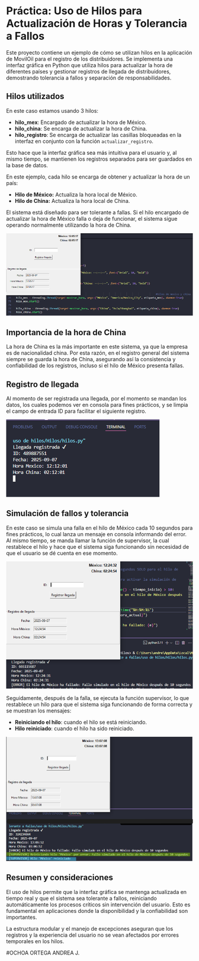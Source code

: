 # Práctica: Uso de Hilos para Actualización de Horas y Tolerancia a Fallos

Este proyecto contiene un ejemplo de cómo se utilizan hilos en la aplicación de MovilOil para el registro de los distribuidores. Se implementa una interfaz gráfica en Python que utiliza hilos para actualizar la hora de diferentes países y gestionar registros de llegada de distribuidores, demostrando tolerancia a fallos y separación de responsabilidades.

## Hilos utilizados

En este caso estamos usando 3 hilos:

- **hilo_mex**: Encargado de actualizar la hora de México.
- **hilo_china**: Se encarga de actualizar la hora de China.
- **hilo_registro**: Se encarga de actualizar las casillas bloqueadas en la interfaz en conjunto con la función `actualizar_registro`.

Esto hace que la interfaz gráfica sea más intuitiva para el usuario y, al mismo tiempo, se mantienen los registros separados para ser guardados en la base de datos.

En este ejemplo, cada hilo se encarga de obtener y actualizar la hora de un país:

- **Hilo de México:** Actualiza la hora local de México.
- **Hilo de China:** Actualiza la hora local de China.

El sistema está diseñado para ser tolerante a fallas. Si el hilo encargado de actualizar la hora de México falla o deja de funcionar, el sistema sigue operando normalmente utilizando la hora de China.

![Referencia: uso de hilos](pruebas/uso%20de%20hilos.png)

## Importancia de la hora de China

La hora de China es la más importante en este sistema, ya que la empresa es de nacionalidad china. Por esta razón, en el registro general del sistema siempre se guarda la hora de China, asegurando así la consistencia y confiabilidad de los registros, incluso si el hilo de México presenta fallas.

## Registro de llegada

Al momento de ser registrada una llegada, por el momento se mandan los datos, los cuales podemos ver en consola para fines prácticos, y se limpia el campo de entrada ID para facilitar el siguiente registro.

![Referencia: consola](pruebas/consola.png)

## Simulación de fallos y tolerancia

En este caso se simula una falla en el hilo de México cada 10 segundos para fines prácticos, lo cual lanza un mensaje en consola informando del error. Al mismo tiempo, se manda llamar la función de supervisor, la cual restablece el hilo y hace que el sistema siga funcionando sin necesidad de que el usuario se dé cuenta en ese momento.

![Referencia: simulación de falla](pruebas/simulacion%20de%20falla.png)

Seguidamente, después de la falla, se ejecuta la función supervisor, lo que restablece un hilo para que el sistema siga funcionando de forma correcta y se muestran los mensajes:

- **Reiniciando el hilo**: cuando el hilo se está reiniciando.
- **Hilo reiniciado**: cuando el hilo ha sido reiniciado.

![Referencia: excepciones en los hilos](pruebas/excepciones%20en%20los%20hilos.png)

## Resumen y consideraciones

El uso de hilos permite que la interfaz gráfica se mantenga actualizada en tiempo real y que el sistema sea tolerante a fallos, reiniciando automáticamente los procesos críticos sin intervención del usuario. Esto es fundamental en aplicaciones donde la disponibilidad y la confiabilidad son importantes.

La estructura modular y el manejo de excepciones aseguran que los registros y la experiencia del usuario no se vean afectados por errores temporales en los hilos.


#OCHOA ORTEGA ANDREA J.




